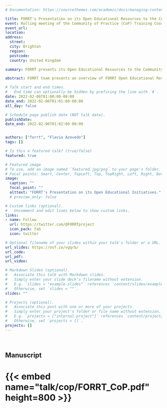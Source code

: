 ```yaml
---
# Documentation: https://sourcethemes.com/academic/docs/managing-content/

title: FORRT's Presentation on its Open Educational Resources to the Community of Practice (CoP) Training Coordinators
event: Rolling meeting of the Community of Practice (CoP) Training Coordinators
event_url: 
location: 
address:
  street:
  city: Brighton 
  region:
  postcode:
  country: United Kingdom

summary: FORRT presents its Open Educational Resources to the Community of Practice (CoP) Training Coordinators.

abstract: FORRT team presents an overview of FORRT Open Educational Resources to the Community of Practice (CoP) Training Coordinators.

# Talk start and end times.
#   End time can optionally be hidden by prefixing the line with `#`.
date: 2022-02-06T01:00:00-00:00
date_end: 2022-02-06T01:01:00-00:00
all_day: false

# Schedule page publish date (NOT talk date).
publishDate: 
date_end: 2022-02-06T01:02:00-00:00


authors: ["forrt", "Flavio Azevedo"]
tags: []

# Is this a featured talk? (true/false)
featured: true

# Featured image
# To use, add an image named `featured.jpg/png` to your page's folder. 
# Focal points: Smart, Center, TopLeft, Top, TopRight, Left, Right, BottomLeft, Bottom, BottomRight.
image:
  caption: ""
  focal_point: ""
  alttext: "FORRT's Presentation on its Open Educational Initiatives."
  # preview_only: false

# Custom links (optional).
#   Uncomment and edit lines below to show custom links.
links:
- name: Follow
  url: https://twitter.com/@FORRTproject
  icon_pack: fab
  icon: twitter

# Optional filename of your slides within your talk's folder or a URL.
url_slides: https://osf.io/vgqrb/
url_code:
url_pdf:
url_video: 

# Markdown Slides (optional).
#   Associate this talk with Markdown slides.
#   Simply enter your slide deck's filename without extension.
#   E.g. `slides = "example-slides"` references `content/slides/example-slides.md`.
#   Otherwise, set `slides = ""`.
slides: ""

# Projects (optional).
#   Associate this post with one or more of your projects.
#   Simply enter your project's folder or file name without extension.
#   E.g. `projects = ["internal-project"]` references `content/project/deep-learning/index.md`.
#   Otherwise, set `projects = []`.
projects: []
---
```


<br>


## Manuscript


# {{< embed name="talk/cop/FORRT_CoP.pdf" height=800 >}}


<br>
